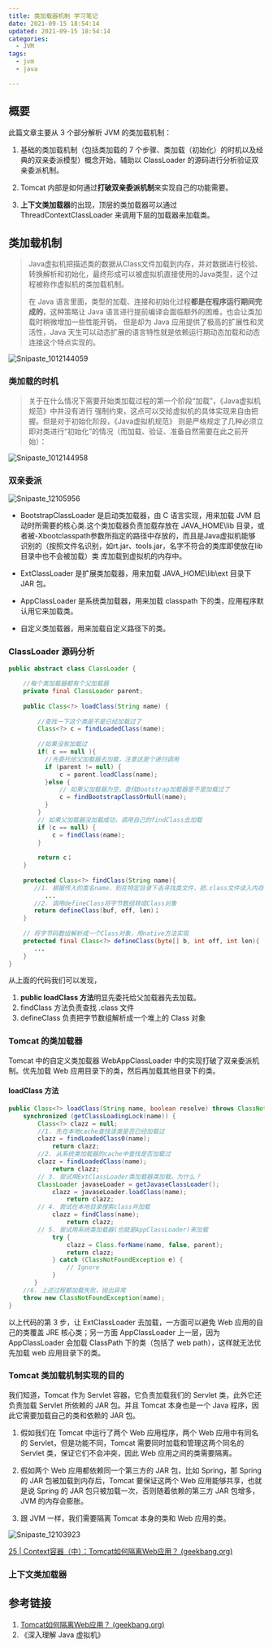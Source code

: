 ```yaml
---
title: 类加载器机制 学习笔记
date: 2021-09-15 18:54:14
updated: 2021-09-15 18:54:14
categories: 
  - JVM
tags: 
  - jvm
  - java

---
```


## 概要

此篇文章主要从 3 个部分解析 JVM 的类加载机制：

1. 基础的类加载机制（包括类加载的 7 个步骤、类加载（初始化）的时机以及经典的双亲委派模型）概念开始，辅助以 ClassLoader 的源码进行分析验证双亲委派机制。

2. Tomcat 内部是如何通过**打破双亲委派机制**来实现自己的功能需要。

3. **上下文类加载器**的出现，顶层的类加载器可以通过 ThreadContextClassLoader 来调用下层的加载器来加载类。<!--more-->

## 类加载机制

> Java虚拟机把描述类的数据从Class文件加载到内存，并对数据进行校验、转换解析和初始化，最终形成可以被虚拟机直接使用的Java类型，这个过程被称作虚拟机的类加载机制。
>
> 在 Java 语言里面，类型的加载、连接和初始化过程**都是在程序运行期间完成的**，这种策略让 Java 语言进行提前编译会面临额外的困难，也会让类加载时稍微增加一些性能开销， 但是却为 Java 应用提供了极高的扩展性和灵活性，Java 天生可以动态扩展的语言特性就是依赖运行期动态加载和动态连接这个特点实现的。

![Snipaste_1012144059](ClassLoader-And-Tomact-isolation/Snipaste_1012144059.png)

### 类加载的时机

> 关于在什么情况下需要开始类加载过程的第一个阶段“加载”，《Java虚拟机规范》中并没有进行 强制约束，这点可以交给虚拟机的具体实现来自由把握。但是对于初始化阶段，《Java虚拟机规范》 则是严格规定了几种必须立即对类进行“初始化”的情况（而加载、验证、准备自然需要在此之前开始）：

![Snipaste_1012144958](ClassLoader-And-Tomact-isolation/Snipaste_1012144958.png)

### 双亲委派

![Snipaste_12105956](ClassLoader-And-Tomact-isolation/Snipaste_12105956.png)

- BootstrapClassLoader 是启动类加载器，由 C 语言实现，用来加载 JVM 启动时所需要的核心类.这个类加载器负责加载存放在 JAVA_HOME\lib 目录，或者被-Xbootclasspath参数所指定的路径中存放的，而且是Java虚拟机能够 识别的（按照文件名识别，如rt.jar、tools.jar，名字不符合的类库即使放在lib目录中也不会被加载）类 库加载到虚拟机的内存中。

- ExtClassLoader 是扩展类加载器，用来加载 JAVA_HOME\lib\ext 目录下 JAR 包。

- AppClassLoader 是系统类加载器，用来加载 classpath 下的类，应用程序默认用它来加载类。

- 自定义类加载器，用来加载自定义路径下的类。

### ClassLoader  源码分析

```java
public abstract class ClassLoader {

    //每个类加载器都有个父加载器
    private final ClassLoader parent;
    
    public Class<?> loadClass(String name) {
  
        //查找一下这个类是不是已经加载过了
        Class<?> c = findLoadedClass(name);
        
        //如果没有加载过
        if( c == null ){
          //先委托给父加载器去加载，注意这是个递归调用
          if (parent != null) {
              c = parent.loadClass(name);
          }else {
              // 如果父加载器为空，查找Bootstrap加载器是不是加载过了
              c = findBootstrapClassOrNull(name);
          }
        }
        // 如果父加载器没加载成功，调用自己的findClass去加载
        if (c == null) {
            c = findClass(name);
        }
        
        return c；
    }
    
    protected Class<?> findClass(String name){
       //1. 根据传入的类名name，到在特定目录下去寻找类文件，把.class文件读入内存
          ...
       //2. 调用defineClass将字节数组转成Class对象
       return defineClass(buf, off, len)；
    }
    
    // 将字节码数组解析成一个Class对象，用native方法实现
    protected final Class<?> defineClass(byte[] b, int off, int len){
       ...
    }
}
```

从上面的代码我们可以发现，

1. **public loadClass 方法**明显先委托给父加载器先去加载。
2. findClass 方法负责查找 .class 文件
3. defineClass 负责把字节数组解析成一个堆上的 Class 对象

### Tomcat 的类加载器

Tomcat 中的自定义类加载器 WebAppClassLoader 中的实现打破了双亲委派机制。优先加载 Web 应用目录下的类，然后再加载其他目录下的类。

#### loadClass 方法

```java
public Class<?> loadClass(String name, boolean resolve) throws ClassNotFoundException {
    synchronized (getClassLoadingLock(name)) {
        Class<?> clazz = null;
        //1. 先在本地cache查找该类是否已经加载过
        clazz = findLoadedClass0(name);
            return clazz;
        //2. 从系统类加载器的cache中查找是否加载过
        clazz = findLoadedClass(name);
            return clazz;
        // 3. 尝试用ExtClassLoader类加载器类加载，为什么？
        ClassLoader javaseLoader = getJavaseClassLoader();
            clazz = javaseLoader.loadClass(name);
                return clazz;
        // 4. 尝试在本地目录搜索class并加载
            clazz = findClass(name);
                return clazz;
        // 5. 尝试用系统类加载器(也就是AppClassLoader)来加载
            try {
                clazz = Class.forName(name, false, parent);
				return clazz;
            } catch (ClassNotFoundException e) {
                // Ignore
            }
       }
    //6. 上述过程都加载失败，抛出异常
    throw new ClassNotFoundException(name);
}
```

以上代码的第 3 步，让 ExtClassLoader 去加载，一方面可以避免 Web 应用的自己的类覆盖 JRE 核心类；另一方面 AppClassLoader 上一层，因为 AppClassLoader 会加载 ClassPath 下的类（包括了 web path），这样就无法优先加载 web 应用目录下的类。

### Tomcat  类加载机制实现的目的

我们知道，Tomcat 作为 Servlet 容器，它负责加载我们的 Servlet 类，此外它还负责加载 Servlet 所依赖的 JAR 包。并且 Tomcat 本身也是一个 Java 程序，因此它需要加载自己的类和依赖的 JAR 包。

1. 假如我们在 Tomcat 中运行了两个 Web 应用程序，两个 Web 应用中有同名的 Servlet，但是功能不同，Tomcat 需要同时加载和管理这两个同名的 Servlet 类，保证它们不会冲突，因此 Web 应用之间的类需要隔离。

2. 假如两个 Web 应用都依赖同一个第三方的 JAR 包，比如 Spring，那 Spring 的 JAR 包被加载到内存后，Tomcat 要保证这两个 Web 应用能够共享，也就是说 Spring 的 JAR 包只被加载一次，否则随着依赖的第三方 JAR 包增多，JVM 的内存会膨胀。

3. 跟 JVM 一样，我们需要隔离 Tomcat 本身的类和 Web 应用的类。

![Snipaste_12103923](ClassLoader-And-Tomact-isolation/Snipaste_12103923.png)

[25 | Context容器（中）：Tomcat如何隔离Web应用？ (geekbang.org)](https://time.geekbang.org/column/article/105711?utm_source=u_nav_web&utm_medium=u_nav_web&utm_term=u_nav_web)

### 上下文类加载器



## 参考链接

1. [Tomcat如何隔离Web应用？ (geekbang.org)](https://time.geekbang.org/column/article/105711?utm_source=u_nav_web&utm_medium=u_nav_web&utm_term=u_nav_web)
2. 《深入理解 Java 虚拟机》